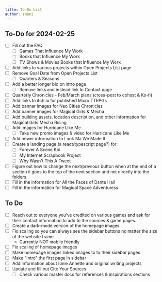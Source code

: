 ```yaml
---
title: To-Do List
author: Imani
---
```


## To-Do for 2024-02-25

- [ ] Fill out the FAQ
  - [ ] Games That Influence My Work
  - [ ] Books that Influence My Work
  - [ ] TV Shows & Movies Books that Influence My Work
- [ ] Add links to various projects within Open Projects List page
- [ ] Remove Goal Date from Open Projects List
  - [ ] Quarters & Seasons
- [ ] Add a better longer bio on intro page
  - [ ] Remove links and instead link to Contact page
- [ ] Quarterly Chronicles - Feb/March plans (cross-post to cohost & Ko-fi)
- [ ] Add links to itch.io for published Micro TTRPGs
- [ ] Add banner images for Neo Cities Chronicles
- [ ] Add banner images for Magical Girls & Mecha
- [ ] Add building assets, location description, and other information for Magical Girls Mecha Rising
- [ ] Add images for Hurricane Like Me
  - [ ] Take new promo images & video for Hurricane Like Me
- [ ] Add newer information to Look Ma We Made It
- [ ] Create a landing page (a react/typescript page?) for:
  - [ ] Forever A Scene Kid
  - [ ] My Internet Scrapbook Project
  - [ ] Why Wasn't This A Tweet
- [ ] Figure out how to change the next/previous button when at the end of a section it goes to the top of the next section and not directly into the folders.
- [ ] Fill in the information for All the Faces of Dante Hall
- [ ] Fill in the information for Magical Space Adventuress

## To Do

- [ ] Reach out to everyone you've credited on various games and ask for their contact information to add to the sources & game pages.
- [ ] Create a dark-mode version of the homepage images
- [ ] Fix scaling so you can always see the sidebar buttons no matter the size of the website frame
  - Currently NOT mobile friendly
- [ ] Fix scaling of homepage images
- [ ] Make homepage images linked images to to their sidebar pages.
- [ ] Make "Intro" the first page in sidebar
- [ ] Add information about Ionie Annette and original writing projects
- [ ] Update and fill out Cite Your Sources
  - [ ] Check various master docs for references & inspirations sections
